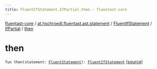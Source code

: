 ```yaml
---
title: FluentIfStatement.IfPartial.then - fluentast-core
---
```


[fluentast-core](../../../index.html) / [at.hschroedl.fluentast.ast.statement](../../index.html) / [FluentIfStatement](../index.html) / [IfPartial](index.html) / [then](.)

# then

`fun then(statement: `[`FluentStatement`](../../-fluent-statement/index.html)`): `[`FluentIfStatement`](../index.html) [(source)](https://github.com/hschroedl/FluentAST/tree/master/core/src/main/kotlin//at.hschroedl.fluentast/ast/statement/IfStatement.kt#L27)